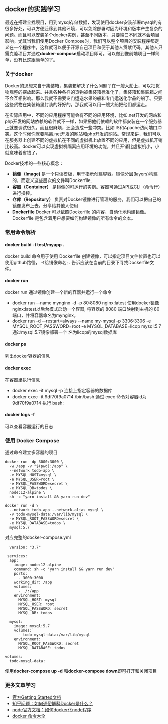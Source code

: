 ## docker的实践学习

最近在搭建全找项目，用到mysql存储数据，发现使用docker安装部署mysql的有很多好处，可以方便迁移到其他环境，可以免除部署时因为环境和版本产生复杂的问题。而且可以安装多个docker实例，甚至不同版本，只要端口不同就不会项目影响。尤其当我们使用Docker Compose时，我们可以整个项目的安装程序都定义在一个程序中，这样就可以便于开源自己项目和便于其他人贡献代码。其他人只需克隆项目并通过**docker-compose**启动项目即可。可以做到像前端项目一样简单，没有比这跟简单的了。

### 关于docker

Docker的思想来自于集装箱，集装箱解决了什么问题？在一艘大船上，可以把货物规整的摆放起来。并且各种各样的货物被集装箱标准化了，集装箱和集装箱之间不会互相影响。那么我就不需要专门运送水果的船和专门运送化学品的船了。只要这些货物在集装箱里封装的好好的，那我就可以用一艘大船把他们都运走。

在实际应用中，不同的应用程序可能会有不同的应用环境，比如.net开发的网站和php开发的网站依赖的软件就不一样，如果把他们依赖的软件都安装在一个服务器上就要调试很久，而且很麻烦，还会造成一些冲突。比如IIS和Apache访问端口冲突。这个时候你就要隔离.net开发的网站和php开发的网站。常规来讲，我们可以在服务器上创建不同的虚拟机在不同的虚拟机上放置不同的应用，但是虚拟机开销比较高。docker可以实现虚拟机隔离应用环境的功能，并且开销比虚拟机小，小就意味着省钱了。

Docker技术的一些核心概念：

- **镜像（Image)** 是一个只读模板，用于指示创建容器。镜像分层(layers)构建的，而定义这些层次的文件叫Dockerfile, 
- **容器（Container）** 是镜像的可运行的实例。容器可通过API或CLI（命令行）进行操控。
- **仓库（Repository）** 负责对Docker镜像进行管理的服务，我们可以把自己的镜像发布上去，分享给其他人使用
- **Dockerfile**  Docker 可以依照Dockerfile 的内容，自动化地构建镜像。 Dockerfile 是包含着用户想要如何构建镜像的所有命令的文本。

### 常用命令解析

#### docker build -t test/myapp .

docker build 命令用于使用 Dockerfile 创建镜像，可以指定项目文件位置也可以使用github路径， -t给镜像命名; . 告诉应该在当前的目录下寻找Dockerfile文件。

#### docker run

  docker run 通过镜像创建一个新的容器并运行一个命令 
 
   - docker run  --name mynginx -d  -p 80:8080 nginx:latest    使用docker镜像nginx:latest以后台模式启动一个容器, 将容器的 8080 端口映射到主机的 80 端口，并将容器命名为mynginx。
   - docker run -d --restart=always --name my-mysql -p 3306:3306 -e MYSQL_ROOT_PASSWORD=root -e MYSQL_DATABASE=licop mysql:5.7  通过mysql:5.7镜像部署一个 名为licop的mysql数据库

#### docker ps
   
   列出docker容器的信息
   
#### docker exec
   
   在容器里执行信息
   - docker exec -it <mysql-container-id> mysql -p 连接上指定容器的数据库
   - docker exec -it 9df70f9a0714 /bin/bash  通过 exec 命令对容器id为9df70f9a0714 执行 bash:

#### docker logs -f <container-id>
  
  可以查看容器运行的日志
    

### 使用 Docker Compose

通过命令建立多容器的项目

```
docker run -dp 3000:3000 \
  -w /app -v "$(pwd):/app" \
  --network todo-app \
  -e MYSQL_HOST=mysql \
  -e MYSQL_USER=root \
  -e MYSQL_PASSWORD=secret \
  -e MYSQL_DB=todos \
  node:12-alpine \
  sh -c "yarn install && yarn run dev"

docker run -d \
  --network todo-app --network-alias mysql \
  -v todo-mysql-data:/var/lib/mysql \
  -e MYSQL_ROOT_PASSWORD=secret \
  -e MYSQL_DATABASE=todos \
  mysql:5.7
```

对应完整的docker-compose.yml

```
  version: "3.7"

 services:
  app:
    image: node:12-alpine
    command: sh -c "yarn install && yarn run dev"
    ports:
      - 3000:3000
    working_dir: /app
    volumes:
      - ./:/app
    environment:
      MYSQL_HOST: mysql
      MYSQL_USER: root
      MYSQL_PASSWORD: secret
      MYSQL_DB: todos

  mysql:
    image: mysql:5.7
    volumes:
      - todo-mysql-data:/var/lib/mysql
    environment: 
      MYSQL_ROOT_PASSWORD: secret
      MYSQL_DATABASE: todos

volumes:
  todo-mysql-data:
```

使用**docker-compose up -d** 和**docker-compose down**即可打开和关闭项目


### 更多文章学习

- [官方Getting Started文档](https://github.com/docker/getting-started)
- [知乎问题：如何通俗解释Docker是什么？](https://www.zhihu.com/question/28300645)
- [node官方文档：如何docker化node程序](https://nodejs.org/en/docs/guides/nodejs-docker-webapp/)
- [docker 命令大全](https://www.runoob.com/docker/docker-run-command.html)


